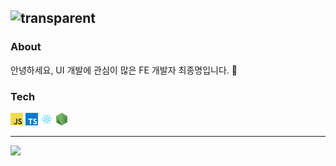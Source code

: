 ![transparent](https://capsule-render.vercel.app/api?type=transparent&fontColor=339af0&text=JongMyeongChoi&height=200&fontSize=60&desc=zmzhoi&descAlignY=70&descAlign=75)
---

### About

안녕하세요, UI 개발에 관심이 많은 FE 개발자 최종명입니다. 🤗


### Tech

<code><img height="20" alt="javascript" src="https://raw.githubusercontent.com/github/explore/80688e429a7d4ef2fca1e82350fe8e3517d3494d/topics/javascript/javascript.png"></code>
<code><img height="20" alt="typescript" src="https://raw.githubusercontent.com/github/explore/80688e429a7d4ef2fca1e82350fe8e3517d3494d/topics/typescript/typescript.png"></code>
<code><img height="20" alt="react" src="https://raw.githubusercontent.com/github/explore/80688e429a7d4ef2fca1e82350fe8e3517d3494d/topics/react/react.png"></code>
<code><img height="20" alt="nodejs" src="https://raw.githubusercontent.com/github/explore/80688e429a7d4ef2fca1e82350fe8e3517d3494d/topics/nodejs/nodejs.png"></code>    

---
<img src="https://github-readme-stats-sigma-five.vercel.app/api/top-langs/?username=zmzhoi&layout=compact&theme=dracula" style="flex: 1;" />
